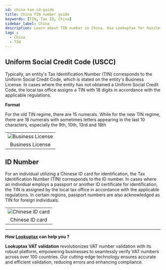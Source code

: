 ```yaml
---
id: china-tax-id-guide
title: China TIN number guide
keywords: [TIN, Tax ID, China]
sidebar_label: China
description: Learn about TIN number in China. Use Lookuptax for hassle-free tax id validation in China and other 100+ countries
tags : 
  - China
  - TIN
---
```


## Uniform Social Credit Code (USCC)
Typically, an entity's Tax Identification Number (TIN) corresponds to the Uniform Social Credit Code, which is stated on the entity's Business License. In cases where the entity has not obtained a Uniform Social Credit Code, the local tax office assigns a TIN with 18 digits in accordance with the applicable regulations.

**Format**

For the old TIN regime, there are 15 numerals. While for the new TIN regime, there are 18 numerals with sometimes letters appearing in the last 10 characters, especially the 9th, 10th, 13rd and 18th

<table align="center" border="0px" border-color="#dedede"><tr><td>
  <img src="/docs/img/taxid/business-licence.PNG" alt="Business License"/>
  </td></tr>
  <tr><td align="center">Business License</td></tr>
</table>

## ID Number
For an individual utilizing a Chinese ID card for identification, the Tax Identification Number (TIN) corresponds to the ID number. In cases where an individual employs a passport or another ID certificate for identification, the TIN is assigned by the local tax office in accordance with the applicable regulations. In certain regions, passport numbers are also acknowledged as TIN for foreign individuals.

<table align="center" border="0px" border-color="#dedede"><tr><td>
  <img src="/docs/img/taxid/id-card.PNG" alt="Chinese ID card"/>
  </td></tr>
  <tr><td align="center">Chinese ID card</td></tr>
</table>

----
**How [Lookuptax](https://lookuptax.com/) can help you ?**

**Lookuptax VAT validation** revolutionizes VAT number validation with its robust platform, empowering businesses to seamlessly verify VAT numbers across over 100 countries. Our cutting-edge technology ensures accurate and efficient validation, reducing errors and enhancing compliance.
